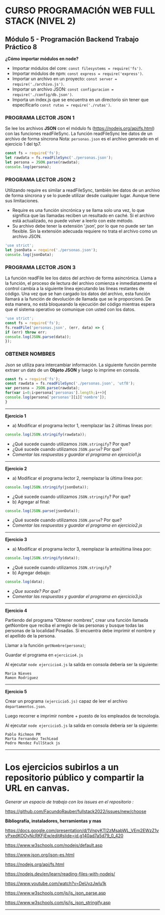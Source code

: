 # CURSO PROGRAMACIÓN WEB FULL STACK (NIVEL 2)

## Módulo 5 - Programación Backend Trabajo Práctico 8

**¿Cómo importar módulos en node?**

- Importar módulos del core: `const filesystems = require('fs')`.
- Importar módulos de npm: `const express = require('express')`.
- Importar un archivo en un proyecto: `const server = require('./archivo.js')`.
- Importar un archivo JSON: `const configuracion = require('./config/db.json')`.
- Importa un index.js que se encuentra en un directorio sin tener que especificarlo `const rutas = require('./rutas')`.

### PROGRAMA LECTOR JSON 1

Se lee los archivos **JSON** con el módulo fs (https://nodejs.org/api/fs.html) con las funciones
readFileSync. La función readFileSync lee datos de un archivo de forma síncrona Nota:
`personas.json` es el archivo generado en el ejercicio 1 del tp7.

```javascript
const fs = require('fs');
let rawdata = fs.readFileSync('./personas.json');
let persona = JSON.parse(rawdata);
console.log(persona);
```

### PROGRAMA LECTOR JSON 2

Utilizando require es similar a readFileSync, también lee datos de un archivo de forma síncrona
y se lo puede utilizar desde cualquier lugar. Aunque tiene sus limitaciones.

  - Require es una función sincrónica y se llama solo una vez, lo que significa que las llamadas reciben un resultado en caché. Si el archivo está actualizado, 
    no puede volver a leerlo con este método.
  - Su archivo debe tener la extensión ‘.json’, por lo que no puede ser tan flexible. Sin la extensión adecuada requiere no trata el archivo como un archivo JSON.

```javascript
'use strict';
let jsonData = require('./personas.json');
console.log(jsonData);
```

### PROGRAMA LECTOR JSON 3

La función readFile lee los datos del archivo de forma asincrónica. Llama a la función, el proceso
de lectura del archivo comienza e inmediatamente el control cambia a la siguiente línea
ejecutando las líneas restantes de código. Una vez que se han cargado los datos del archivo, esta
función llamará a la función de devolución de llamada que se le proporcionó. De esta manera, no
está bloqueando la ejecución del código mientras espera que el sistema operativo se comunique
con usted con los datos.

```javascript
'use strict';
const fs = require('fs');
fs.readFile('personas.json', (err, data) => {
if (err) throw err;
console.log(JSON.parse(data));
});
```

### OBTENER NOMBRES

Json se utiliza para intercambiar información. La siguiente función permite extraer un dato de un
**Objeto JSON** y luego lo imprime en consola.

```javascript
const fs = require('fs');
const rawdata = fs.readFileSync('./personas.json', 'utf8');
var persona = JSON.parse(rawdata);
for(var i=0;i<persona['personas'].length;i++){
console.log(persona['personas'][i]['nombre']);
}
```

---

**Ejercicio 1**

- a) Modificar el programa lector 1, reemplazar las 2 últimas líneas por:
```javascript
console.log(JSON.stringify(rawdata));
```
  - ¿Qué sucede cuando utilizamos `JSON.stringify`? Por que?
  - ¿Qué sucede cuando utilizamos `JSON.parse`? Por que?
  - *Comentar las respuestas y guardar el programa en ejercicio1.js*

---

**Ejercicio 2**

- a) Modificar el programa lector 2, reemplazar la última línea por:

```javascript
console.log(JSON.stringify(jsonData));
```

- ¿Qué sucede cuando utilizamos `JSON.stringify`? Por que?
- b) Agregar al final:

```javascript
console.log(JSON.parse(jsonData));
```
- ¿Qué sucede cuando utilizamos `JSON.parse`? Por que?
- *Comentar las respuestas y guardar el programa en ejercicio2.js*

---

**Ejercicio 3**

- a) Modificar el programa lector 3, reemplazar la anteúltima línea por:

```javascript
console.log(JSON.stringify(data));
```
- ¿Qué sucede cuando utilizamos `JSON.stringify`?
- b) Agregar debajo:

```javascript
console.log(data);
```
- *¿Que sucede? Por que?*
- *Comentar las respuestas y guardar el programa en ejercicio3.js*

---

**Ejercicio 4**

Partiendo del programa “Obtener nombres”, crear una función llamada getNombre que reciba el
arreglo de las personas y busque todas las personas de la localidad Posadas. Si encuentra debe
imprimir el nombre y el apellido de la persona.

Llamar a la función `getNombre(persona)`;

Guardar el programa en `ejercicio4.js`

Al ejecutar `node ejercicio4.js` la salida en consola debería ser la siguiente:

```console
Maria Nieves
Ramon Rodriguez
```

---

**Ejercicio 5**

Crear un programa `(ejercicio5.js)` capaz de leer el archivo `departamentos.json`.

Luego recorrer e imprimir nombre + puesto de los empleados de tecnologia.

Al ejecutar `node ejercicio5.js` la salida en consola debería ser la siguiente:

```console
Pablo Richmon PM
Marta Fernandez TechLead
Pedro Mendez FullStack js
```

---

# Los ejercicios subirlos a un repositorio público y compartir la URL en canvas.

*Generar un espacio de trabajo con los issues en el repositorio :*

https://github.com/FacundoRauber/fullstack2022/issues/new/choose

**Bibliografía, instaladores, herramientas y mas**

https://docs.google.com/presentation/d/1VnpyKTl2zMsabWL_VEm2EWzZ1vvPxedKOOyNcRKFjEw/edit#slide=id.g140ad7a5d79_0_420

https://www.w3schools.com/nodejs/default.asp

https://www.json.org/json-es.html

https://nodejs.org/api/fs.html

https://nodejs.dev/en/learn/reading-files-with-nodejs/

https://www.youtube.com/watch?v=DeUyzJwIu1k

https://www.w3schools.com/js/js_json_parse.asp

https://www.w3schools.com/js/js_json_stringify.asp

---
